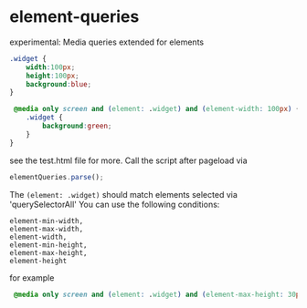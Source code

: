 element-queries
===============

experimental: Media queries extended for elements

```css
.widget {
    width:100px;
    height:100px;
    background:blue;
}

 @media only screen and (element: .widget) and (element-width: 100px) {
    .widget {
        background:green;
    }
}
```
see the test.html file for more. Call the script after pageload via 
```js
elementQueries.parse();
```
The ```(element: .widget)``` should match elements selected via 'querySelectorAll'
You can use the following conditions:
```
element-min-width,
element-max-width,
element-width,
element-min-height,
element-max-height,
element-height
```

for example
```css
 @media only screen and (element: .widget) and (element-max-height: 30px)
```

